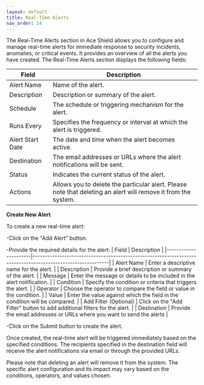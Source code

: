 ```yaml
---
layout: default
title: Real-Time Alerts
nav_order: 14
---
```


The Real-Time Alerts section in Ace Shield allows you to configure and manage real-time alerts for immediate response to security incidents, anomalies, or critical events. It provides an overview of all the alerts you have created. The Real-Time Alerts section displays the following fields:

| Field            | Description                                                                                                   |
|------------------|---------------------------------------------------------------------------------------------------------------|
| Alert Name       | Name of the alert.                                                                                            |
| Description      | Description or summary of the alert.                                                                           |
| Schedule         | The schedule or triggering mechanism for the alert.                                                            |
| Runs Every       | Specifies the frequency or interval at which the alert is triggered.                                          |
| Alert Start Date | The date and time when the alert becomes active.                                                              |
| Destination      | The email addresses or URLs where the alert notifications will be sent.                                       |
| Status           | Indicates the current status of the alert.                                                                    |
| Actions          | Allows you to delete the particular alert. Please note that deleting an alert will remove it from the system. |

**Create New Alert**

To create a new real-time alert: 
  

-Click on the "Add Alert" button. 

-Provide the required details for the alert:
| Field                | Description                                                                                                 |
|----------------------|-------------------------------------------------------------------------------------------------------------|
| Alert Name           | Enter a descriptive name for the alert.                                                                     |
| Description          | Provide a brief description or summary of the alert.                                                        |
| Message              | Enter the message or details to be included in the alert notification.                                      |
| Condition            | Specify the condition or criteria that triggers the alert.                                                  |
| Operator             | Choose the operator to compare the field or value in the condition.                                         |
| Value                | Enter the value against which the field in the condition will be compared.                                  |
| Add Filter (Optional) | Click on the "Add Filter" button to add additional filters for the alert.                                   |
| Destination          | Provide the email addresses or URLs where you want to send the alerts                                       |

-Click on the Submit button to create the alert. 

Once created, the real-time alert will be triggered immediately based on the specified conditions. The recipients specified in the destination field will receive the alert notifications via email or through the provided URLs.  

Please note that deleting an alert will remove it from the system. The specific alert configuration and its impact may vary based on the conditions, operators, and values chosen.